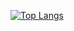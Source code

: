[![Top Langs](https://github-readme-stats.vercel.app/api/top-langs/?username=myoun&langs_count=100)](https://github.com/anuraghazra/github-readme-stats)
